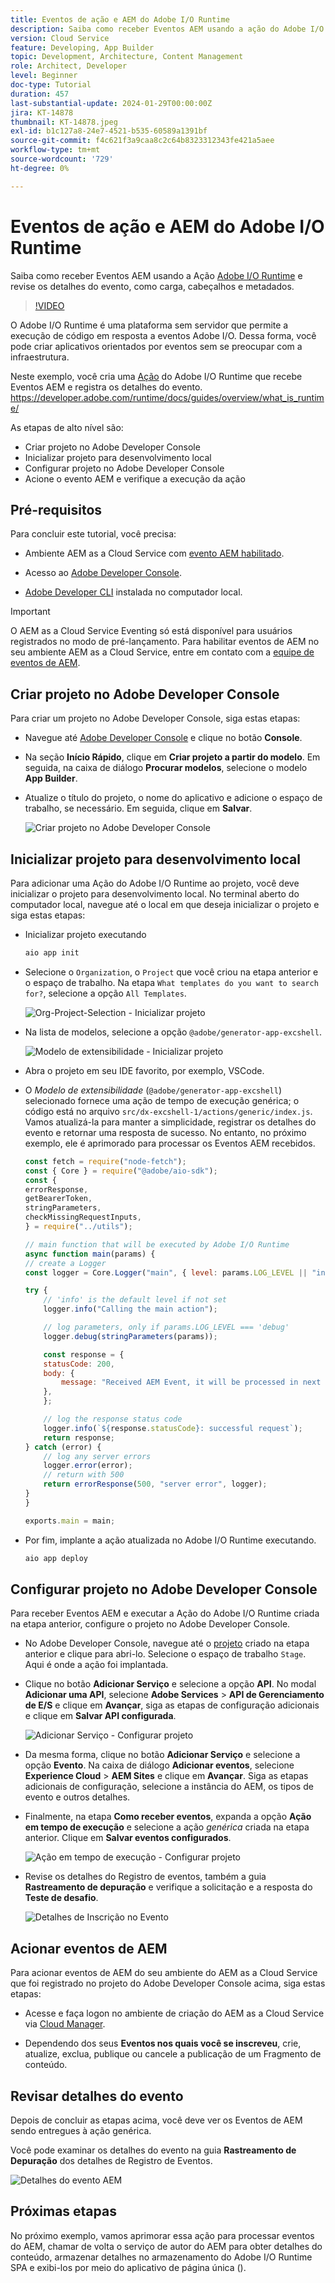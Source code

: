 ```yaml
---
title: Eventos de ação e AEM do Adobe I/O Runtime
description: Saiba como receber Eventos AEM usando a ação do Adobe I/O Runtime e revisar os detalhes do evento, como carga, cabeçalhos e metadados.
version: Cloud Service
feature: Developing, App Builder
topic: Development, Architecture, Content Management
role: Architect, Developer
level: Beginner
doc-type: Tutorial
duration: 457
last-substantial-update: 2024-01-29T00:00:00Z
jira: KT-14878
thumbnail: KT-14878.jpeg
exl-id: b1c127a8-24e7-4521-b535-60589a1391bf
source-git-commit: f4c621f3a9caa8c2c64b8323312343fe421a5aee
workflow-type: tm+mt
source-wordcount: '729'
ht-degree: 0%

---
```


# Eventos de ação e AEM do Adobe I/O Runtime

Saiba como receber Eventos AEM usando a Ação [Adobe I/O Runtime](https://developer.adobe.com/runtime/docs/guides/overview/what_is_runtime/) e revise os detalhes do evento, como carga, cabeçalhos e metadados.

>[!VIDEO](https://video.tv.adobe.com/v/3427053?quality=12&learn=on)

O Adobe I/O Runtime é uma plataforma sem servidor que permite a execução de código em resposta a eventos Adobe I/O. Dessa forma, você pode criar aplicativos orientados por eventos sem se preocupar com a infraestrutura.

Neste exemplo, você cria uma [Ação](https://developer.adobe.com/runtime/docs/guides/using/creating_actions/) do Adobe I/O Runtime que recebe Eventos AEM e registra os detalhes do evento.
https://developer.adobe.com/runtime/docs/guides/overview/what_is_runtime/

As etapas de alto nível são:

- Criar projeto no Adobe Developer Console
- Inicializar projeto para desenvolvimento local
- Configurar projeto no Adobe Developer Console
- Acione o evento AEM e verifique a execução da ação

## Pré-requisitos

Para concluir este tutorial, você precisa:

- Ambiente AEM as a Cloud Service com [evento AEM habilitado](https://developer.adobe.com/experience-cloud/experience-manager-apis/guides/events/#enable-aem-events-on-your-aem-cloud-service-environment).

- Acesso ao [Adobe Developer Console](https://developer.adobe.com/developer-console/docs/guides/getting-started/).

- [Adobe Developer CLI](https://developer.adobe.com/runtime/docs/guides/tools/cli_install/) instalada no computador local.

>[!IMPORTANT]
>
>O AEM as a Cloud Service Eventing só está disponível para usuários registrados no modo de pré-lançamento. Para habilitar eventos de AEM no seu ambiente AEM as a Cloud Service, entre em contato com a [equipe de eventos de AEM](mailto:grp-aem-events@adobe.com).

## Criar projeto no Adobe Developer Console

Para criar um projeto no Adobe Developer Console, siga estas etapas:

- Navegue até [Adobe Developer Console](https://developer.adobe.com/) e clique no botão **Console**.

- Na seção **Início Rápido**, clique em **Criar projeto a partir do modelo**. Em seguida, na caixa de diálogo **Procurar modelos**, selecione o modelo **App Builder**.

- Atualize o título do projeto, o nome do aplicativo e adicione o espaço de trabalho, se necessário. Em seguida, clique em **Salvar**.

  ![Criar projeto no Adobe Developer Console](../assets/examples/runtime-action/create-project.png)


## Inicializar projeto para desenvolvimento local

Para adicionar uma Ação do Adobe I/O Runtime ao projeto, você deve inicializar o projeto para desenvolvimento local. No terminal aberto do computador local, navegue até o local em que deseja inicializar o projeto e siga estas etapas:

- Inicializar projeto executando

  ```bash
  aio app init
  ```

- Selecione o `Organization`, o `Project` que você criou na etapa anterior e o espaço de trabalho. Na etapa `What templates do you want to search for?`, selecione a opção `All Templates`.

  ![Org-Project-Selection - Inicializar projeto](../assets/examples/runtime-action/all-templates.png)

- Na lista de modelos, selecione a opção `@adobe/generator-app-excshell`.

  ![Modelo de extensibilidade - Inicializar projeto](../assets/examples/runtime-action/extensibility-template.png)

- Abra o projeto em seu IDE favorito, por exemplo, VSCode.

- O _Modelo de extensibilidade_ (`@adobe/generator-app-excshell`) selecionado fornece uma ação de tempo de execução genérica; o código está no arquivo `src/dx-excshell-1/actions/generic/index.js`. Vamos atualizá-la para manter a simplicidade, registrar os detalhes do evento e retornar uma resposta de sucesso. No entanto, no próximo exemplo, ele é aprimorado para processar os Eventos AEM recebidos.

  ```javascript
  const fetch = require("node-fetch");
  const { Core } = require("@adobe/aio-sdk");
  const {
  errorResponse,
  getBearerToken,
  stringParameters,
  checkMissingRequestInputs,
  } = require("../utils");
  
  // main function that will be executed by Adobe I/O Runtime
  async function main(params) {
  // create a Logger
  const logger = Core.Logger("main", { level: params.LOG_LEVEL || "info" });
  
  try {
      // 'info' is the default level if not set
      logger.info("Calling the main action");
  
      // log parameters, only if params.LOG_LEVEL === 'debug'
      logger.debug(stringParameters(params));
  
      const response = {
      statusCode: 200,
      body: {
          message: "Received AEM Event, it will be processed in next example",
      },
      };
  
      // log the response status code
      logger.info(`${response.statusCode}: successful request`);
      return response;
  } catch (error) {
      // log any server errors
      logger.error(error);
      // return with 500
      return errorResponse(500, "server error", logger);
  }
  }
  
  exports.main = main;
  ```

- Por fim, implante a ação atualizada no Adobe I/O Runtime executando.

  ```bash
  aio app deploy
  ```

## Configurar projeto no Adobe Developer Console

Para receber Eventos AEM e executar a Ação do Adobe I/O Runtime criada na etapa anterior, configure o projeto no Adobe Developer Console.

- No Adobe Developer Console, navegue até o [projeto](https://developer.adobe.com/console/projects) criado na etapa anterior e clique para abri-lo. Selecione o espaço de trabalho `Stage`. Aqui é onde a ação foi implantada.

- Clique no botão **Adicionar Serviço** e selecione a opção **API**. No modal **Adicionar uma API**, selecione **Adobe Services** > **API de Gerenciamento de E/S** e clique em **Avançar**, siga as etapas de configuração adicionais e clique em **Salvar API configurada**.

  ![Adicionar Serviço - Configurar projeto](../assets/examples/runtime-action/add-io-management-api.png)

- Da mesma forma, clique no botão **Adicionar Serviço** e selecione a opção **Evento**. Na caixa de diálogo **Adicionar eventos**, selecione **Experience Cloud** > **AEM Sites** e clique em **Avançar**. Siga as etapas adicionais de configuração, selecione a instância do AEM, os tipos de evento e outros detalhes.

- Finalmente, na etapa **Como receber eventos**, expanda a opção **Ação em tempo de execução** e selecione a ação _genérica_ criada na etapa anterior. Clique em **Salvar eventos configurados**.

  ![Ação em tempo de execução - Configurar projeto ](../assets/examples/runtime-action/select-runtime-action.png)

- Revise os detalhes do Registro de eventos, também a guia **Rastreamento de depuração** e verifique a solicitação e a resposta do **Teste de desafio**.

  ![Detalhes de Inscrição no Evento](../assets/examples/runtime-action/debug-tracing-challenge-probe.png)


## Acionar eventos de AEM

Para acionar eventos de AEM do seu ambiente do AEM as a Cloud Service que foi registrado no projeto do Adobe Developer Console acima, siga estas etapas:

- Acesse e faça logon no ambiente de criação do AEM as a Cloud Service via [Cloud Manager](https://my.cloudmanager.adobe.com/).

- Dependendo dos seus **Eventos nos quais você se inscreveu**, crie, atualize, exclua, publique ou cancele a publicação de um Fragmento de conteúdo.

## Revisar detalhes do evento

Depois de concluir as etapas acima, você deve ver os Eventos de AEM sendo entregues à ação genérica.

Você pode examinar os detalhes do evento na guia **Rastreamento de Depuração** dos detalhes de Registro de Eventos.

![Detalhes do evento AEM](../assets/examples/runtime-action/aem-event-details.png)


## Próximas etapas

No próximo exemplo, vamos aprimorar essa ação para processar eventos do AEM, chamar de volta o serviço de autor do AEM para obter detalhes do conteúdo, armazenar detalhes no armazenamento do Adobe I/O Runtime SPA e exibi-los por meio do aplicativo de página única ().
